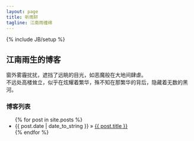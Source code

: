 ```yaml
---
layout: page
title: 听雨轩
tagline: 江南雨缠绵
---
```

{% include JB/setup %}


## 江南雨生的博客

窗外雾霾扰扰，遮挡了远眺的目光，如恶魔般在大地间肆虐。  
不远处高楼耸立，似乎在炫耀着繁华，殊不知在那繁华的背后，隐藏着无数的黑河。  

### 博客列表

<ul class="posts">
  {% for post in site.posts %}
    <li><span>{{ post.date | date_to_string }}</span> &raquo; <a href="{{ BASE_PATH }}{{ post.url }}">{{ post.title }}</a></li>
  {% endfor %}
</ul>




